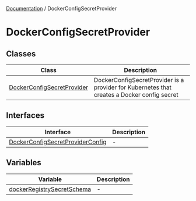 [Documentation](../index.md) / DockerConfigSecretProvider

# DockerConfigSecretProvider

## Classes

| Class | Description |
| ------ | ------ |
| [DockerConfigSecretProvider](classes/DockerConfigSecretProvider.md) | DockerConfigSecretProvider is a provider for Kubernetes that creates a Docker config secret |

## Interfaces

| Interface | Description |
| ------ | ------ |
| [DockerConfigSecretProviderConfig](interfaces/DockerConfigSecretProviderConfig.md) | - |

## Variables

| Variable | Description |
| ------ | ------ |
| [dockerRegistrySecretSchema](variables/dockerRegistrySecretSchema.md) | - |
